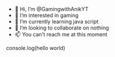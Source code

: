- 👋 Hi, I’m @GamingwithAnikYT
- 👀 I’m interested in gaming
- 🌱 I’m currently learning java script
- 💞️ I’m looking to collaborate on nothing
- 📫 You can't reach me at this moment

<!---
GamingwithAnikYT/GamingwithAnikYT is a ✨ special ✨ repository because its `README.md` (this file) appears on your GitHub profile.
You can click the Preview link to take a look at your changes.
--->
console.log(hello world)
